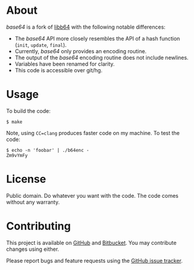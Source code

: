 # About

*base64* is a fork of [libb64](http://libb64.sourceforge.net/) with the following notable differences:

* The *base64* API more closely resembles the API of a hash function (`init`, `update`, `final`).
* Currently, *base64* only provides an encoding routine.
* The output of the *base64* encoding routine does not include newlines.
* Variables have been renamed for clarity.
* This code is accessible over git/hg.

# Usage

To build the code:

    $ make

Note, using `CC=clang` produces faster code on my machine. To test the code:

    $ echo -n 'foobar' | ./b64enc -
    Zm9vYmFy

# License

Public domain. Do whatever you want with the code. The code comes without any warranty.

# Contributing

This project is available on [GitHub](https://github.com/davidlazar/base64) and [Bitbucket](https://bitbucket.org/davidlazar/base64/). You may contribute changes using either.

Please report bugs and feature requests using the [GitHub issue tracker](https://github.com/davidlazar/base64/issues).
